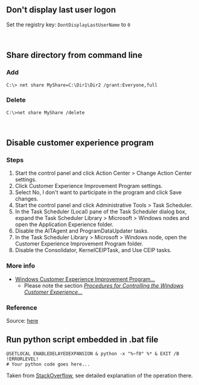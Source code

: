 ## Don't display last user logon
Set the registry key: `DontDisplayLastUserName` to `0`

<br/>

## Share directory from command line
### Add
```
C:\> net share MyShare=C:\Dir1\Dir2 /grant:Everyone,full
```

### Delete
```
C:\>net share MyShare /delete
```
<br/>

## Disable customer experience program
### Steps 
1. Start the control panel and click Action Center > Change Action Center settings.
1. Click Customer Experience Improvement Program settings.
1. Select No, I don't want to participate in the program and click Save changes.
1. Start the control panel and click Administrative Tools > Task Scheduler.
1. In the Task Scheduler (Local) pane of the Task Scheduler dialog box, expand the Task Scheduler Library > Microsoft > Windows nodes and open the Application Experience folder.
1. Disable the AITAgent and ProgramDataUpdater tasks.
1.  In the Task Scheduler Library > Microsoft > Windows node, open the Customer Experience Improvement Program folder.
1. Disable the Consolidator, KernelCEIPTask, and Use CEIP tasks.

### More info
* [Windows Customer Experience Improvement Program...](https://technet.microsoft.com/en-us/library/cc766341(v=ws.10).aspx) 
  *  Please note the section *[Procedures for Controlling the Windows Customer Experience...](https://technet.microsoft.com/en-us/library/cc766341(v=ws.10).aspx#BKMK_Procedures)*

### Reference
Source: [here](https://social.technet.microsoft.com/Forums/windows/en-US/0439e00b-f44a-40ac-999c-e574cb575ba9/user-logoff-notification-for-customer-experience-improvement-program?forum=w7itprogeneral)

## Run python script embedded in .bat file
```batch
@SETLOCAL ENABLEDELAYEDEXPANSION & python -x "%~f0" %* & EXIT /B !ERRORLEVEL!
# Your python code goes here...
```
Taken from [StackOverflow](https://stackoverflow.com/questions/17467441/how-to-embed-python-code-in-batch-script), see detailed explanation of the operation there.